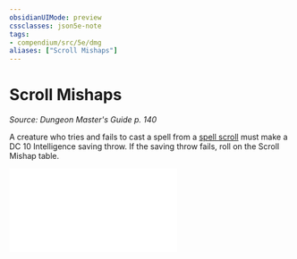 ```yaml
---
obsidianUIMode: preview
cssclasses: json5e-note
tags:
- compendium/src/5e/dmg
aliases: ["Scroll Mishaps"]
---
```

# Scroll Mishaps
*Source: Dungeon Master's Guide p. 140* 

A creature who tries and fails to cast a spell from a [spell scroll](Mechanics/items/spell-scroll-dmg.md) must make a DC 10 Intelligence saving throw. If the saving throw fails, roll on the Scroll Mishap table.

![Variant: Scroll Mishaps; Scroll Mishap](Mechanics/tables/variant-scroll-mishaps-scroll-mishap.md)